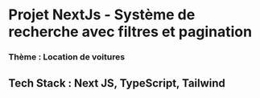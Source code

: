 # Projet NextJs - Système de recherche avec filtres et pagination

### Thème : Location de voitures

## Tech Stack : Next JS, TypeScript, Tailwind

